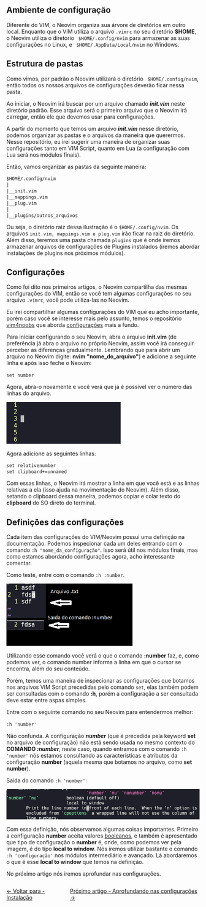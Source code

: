 ## Ambiente de configuração

Diferente do VIM, o Neovim organiza sua árvore de diretórios em outro local. Enquanto que o VIM utiliza o arquivo `.vimrc` no seu diretório **$HOME**, o Neovim utiliza o diretório ` $HOME/.config/nvim` para armazenar as suas configurações no Linux, e ` $HOME/.AppData/Local/nvim` no Windows.

## Estrutura de pastas

Como vimos, por padrão o Neovim utilizará o diretório ` $HOME/.config/nvim`, então todos os nossos arquivos de configurações deverão ficar nessa pasta.

Ao iniciar, o Neovim irá buscar por um arquivo chamado ***init.vim*** neste diretório padrão. Esse arquivo será o primeiro arquivo que o Neovim irá carregar, então ele que devemos usar para configurações.

A partir do momento que temos um arquivo ***init.vim*** nesse diretório, podemos organizar as pastas e o arquivos da maneira que querermos. Nesse repositório, eu irei sugerir uma maneira de organizar suas configurações tanto em VIM Script, quanto em Lua (a configuração com Lua será nos módulos finais).

Então, vamos organizar as pastas da seguinte maneira:

```
$HOME/.config/nvim
|
|__init.vim
|__mappings.vim
|__plug.vim
|
|__plugins/outros_arquivos
```

Ou seja, o diretório raiz dessa ilustração é o `$HOME/.config/nvim`. Os arquivos `init.vim, mappings.vim e plug.vim` irão ficar na raiz do diretório. Além disso, teremos uma pasta chamada `plugins` que é onde iremos armazenar arquivos de configurações de Plugins instalados (iremos abordar instalações de plugins nos próximos módulos).

## Configurações

Como foi dito nos primeiros artigos, o Neovim compartilha das mesmas configurações do VIM, então se você tem algumas configurações no seu arquivo `.vimrc`, você pode utiliza-las no Neovim.

Eu irei compartilhar algumas configurações do VIM que eu acho importante, porém caso você se interesse mais pelo assunto, temos o repositório [vim4noobs](https://github.com/luanmateuz/vim4noobs) que aborda [configurações](https://github.com/luanmateuz/vim4noobs/blob/master/02-intermediario/configurando-vim.md) mais a fundo.

Para iniciar configurando o seu Neovim, abra o arquivo **init.vim** (de preferência já abra o arquivo no próprio Neovim, assim você irá conseguir perceber as diferenças gradualmente. Lembrando que para abrir um arquivo no Neovim digite: **nvim "nome_do_arquivo"**) e adicione a seguinte linha e após isso feche o Neovim: 

`set number` 

Agora, abra-o novamente e você verá que já é possível ver o número das linhas do arquivo.

![set number - Image](../../images/modulo-01/setnumber.png)

Agora adicione as seguintes linhas:

```
set relativenumber
set clipboard+=unnamed
```

Com essas linhas, o Neovim irá mostrar a linha em que você está e as linhas relativas a ela (isso ajuda na movimentação do Neovim). Além disso, setando o clipboard dessa maneira, podemos copiar e colar texto do **clipboard** do SO direto do terminal.

## Definições das configurações

Cada item das configurações do VIM/Neovim possui uma definição na documentação. Podemos inspecionar cada um deles entrando com o comando `:h "nome_da_configuração"`. Isso será útil nos módulos finais, mas como estamos abordando configurações agora, acho interessante comentar.

Como teste, entre com o comando `:h :number`. 

![Comando number](../../images/modulo-01/comandonumber.png)

Utilizando esse comando você verá o que o comando **:number** faz, e, como podemos ver, o comando number informa a linha em que o cursor se encontra, além do seu conteúdo.

Porém, temos uma maneira de inspecionar as configurações que botamos nos arquivos VIM Script precedidas pelo comando `set`, elas também podem ser consultadas com o comando **:h**, porém a configuração a ser consultada deve estar entre aspas simples.

Entre com o seguinte comando no seu Neovim para entendermos melhor:

`:h 'number'`

Não confunda. A configuração ***number*** (que é precedida pela keyword **set** no arquivo de configuração) não está sendo usada no mesmo contexto do **COMANDO ***:number*****, neste caso, quando entramos com o comando `:h 'number'` nós estamos consultando as características e atributos da configuração **number** (aquela mesma que botamos no arquivo, como **set number**).

Saida do comando `:h 'number'`:

![Saida do comando Number](../../images/modulo-01/definicaoconfignumber.png)

Com essa definição, nós observamos algumas coisas importantes. Primeiro a configuração **number** aceita valores [booleanos](https://github.com/DantasB/CSharp4Noobs/blob/master/docs/3-B%C3%A1sico/02-Tipos-de-vari%C3%A1veis.md), e também é apresentado que tipo de configuração o **number** é, onde, como podemos ver pela imagem, é do tipo **local to window**. Nós iremos utilizar bastante o comando `:h 'configuração'` nos módulos intermediário e avançado. Lá abordaremos o que é esse **local to window** que temos na definição.

No próximo artigo nós iremos aprofundar nas configurações.

<div style="display: flex; justify-content: space-between;">
    <p>
        <a href="./instalacao.md"><- Voltar para - Instalação</a>
    </p>
    <p>
        <a href="./aprofundando-configuracoes.md">Próximo artigo - Aprofundando nas configurações -></a>
    </p>
</div>
